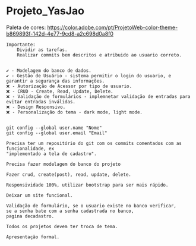 # Projeto_YasJao

Paleta de cores: https://color.adobe.com/pt/ProjetoWeb-color-theme-b869893f-142d-4e77-9cd8-a2c698d0a8f0

	Importante:
 		Dividir as tarefas.
		Realizar commits bem descritos e atribuido ao usuario correto.


	✔️ - Modelagem do banco de dados.
	✔️ - Gestão de Usuário - sistema permitir o login do usuario, e garantir a segurança das informações.
	❌ - Autorização de Acessor por tipo de usuario.
	❌ - CRUD - Create, Read, Update, Delete.
	❌ - Validação de formulários - implemnetar validação de entradas para evitar entradas inválidas.
	❌ - Design Responsivo.
	❌ - Personalização do tema - dark mode, light mode.


	git config --global user.name "Nome"
	git config --global user.email "Email"
	
	Precisa ter um repositório do git com os commits comentados com as funcionalidade, ex
	"implementado a tela de cadastro".

	Precisa fazer modelagem do banco do projeto

	Fazer crud, create(post), read, update, delete.

	Responsividade 100%, utilizar bootstrap para ser mais rápido.

	Deixar um site funcional.

	Validação de formulário, se o usuario existe no banco verificar,
	se a senha bate com a senha cadastrada no banco,
	pagina decadastro.
	
	Todos os projetos devem ter troca de tema.

	Apresentação formal.

